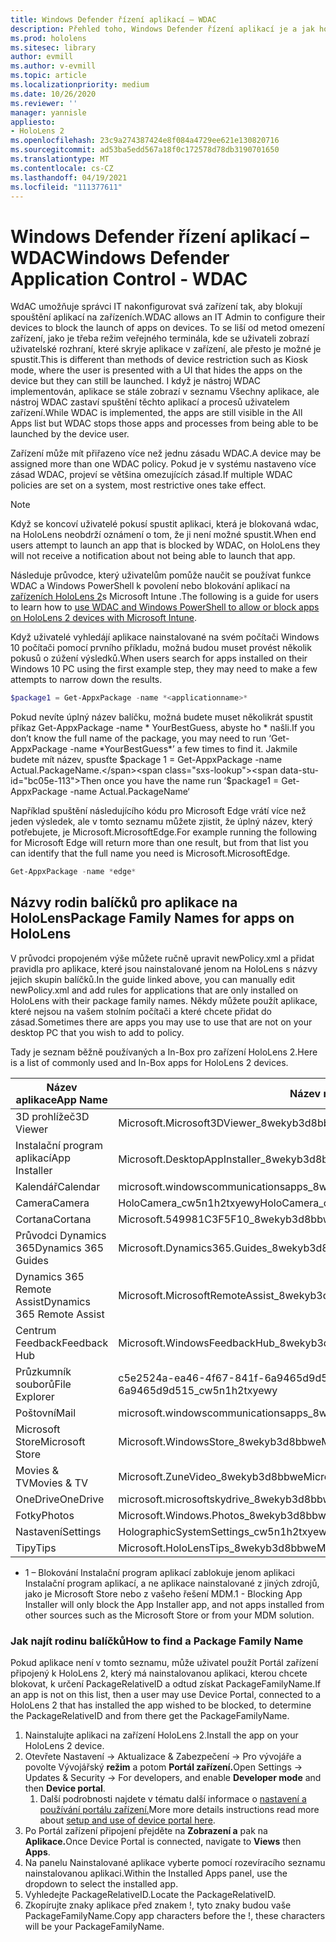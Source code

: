```yaml
---
title: Windows Defender řízení aplikací – WDAC
description: Přehled toho, Windows Defender řízení aplikací je a jak ho používat ke správě zařízení hybridní reality HoloLens
ms.prod: hololens
ms.sitesec: library
author: evmill
ms.author: v-evmill
ms.topic: article
ms.localizationpriority: medium
ms.date: 10/26/2020
ms.reviewer: ''
manager: yannisle
appliesto:
- HoloLens 2
ms.openlocfilehash: 23c9a274387424e8f084a4729ee621e130820716
ms.sourcegitcommit: ad53ba5edd567a18f0c172578d78db3190701650
ms.translationtype: MT
ms.contentlocale: cs-CZ
ms.lasthandoff: 04/19/2021
ms.locfileid: "111377611"
---
```

# <a name="windows-defender-application-control---wdac"></a><span data-ttu-id="bc05e-103">Windows Defender řízení aplikací – WDAC</span><span class="sxs-lookup"><span data-stu-id="bc05e-103">Windows Defender Application Control - WDAC</span></span>

<span data-ttu-id="bc05e-104">WdAC umožňuje správci IT nakonfigurovat svá zařízení tak, aby blokují spouštění aplikací na zařízeních.</span><span class="sxs-lookup"><span data-stu-id="bc05e-104">WDAC allows an IT Admin to configure their devices to block the launch of apps on devices.</span></span> <span data-ttu-id="bc05e-105">To se liší od metod omezení zařízení, jako je třeba režim veřejného terminála, kde se uživateli zobrazí uživatelské rozhraní, které skryje aplikace v zařízení, ale přesto je možné je spustit.</span><span class="sxs-lookup"><span data-stu-id="bc05e-105">This is different than methods of device restriction such as Kiosk mode, where  the user is presented with a UI that hides the apps on the device but they can still be launched.</span></span> <span data-ttu-id="bc05e-106">I když je nástroj WDAC implementován, aplikace se stále zobrazí v seznamu Všechny aplikace, ale nástroj WDAC zastaví spuštění těchto aplikací a procesů uživatelem zařízení.</span><span class="sxs-lookup"><span data-stu-id="bc05e-106">While WDAC is implemented, the apps are still visible in the All Apps list but WDAC stops those apps and processes from being able to be launched by the device user.</span></span>

<span data-ttu-id="bc05e-107">Zařízení může mít přiřazeno více než jednu zásadu WDAC.</span><span class="sxs-lookup"><span data-stu-id="bc05e-107">A device may be assigned more than one WDAC policy.</span></span> <span data-ttu-id="bc05e-108">Pokud je v systému nastaveno více zásad WDAC, projeví se většina omezujících zásad.</span><span class="sxs-lookup"><span data-stu-id="bc05e-108">If multiple WDAC policies are set on a system, most restrictive ones take effect.</span></span> 

> [!NOTE]
> <span data-ttu-id="bc05e-109">Když se koncoví uživatelé pokusí spustit aplikaci, která je blokovaná wdac, na HoloLens neobdrží oznámení o tom, že ji není možné spustit.</span><span class="sxs-lookup"><span data-stu-id="bc05e-109">When end users attempt to launch an app that is blocked by WDAC, on HoloLens they will not receive a notification about not being able to launch that app.</span></span>

<span data-ttu-id="bc05e-110">Následuje průvodce, který uživatelům pomůže naučit se používat funkce WDAC a Windows PowerShell k povolení nebo blokování aplikací na [zařízeních HoloLens 2](https://docs.microsoft.com/mem/intune/configuration/custom-profile-hololens)s Microsoft Intune .</span><span class="sxs-lookup"><span data-stu-id="bc05e-110">The following is a guide for users to learn how to [use WDAC and Windows PowerShell to allow or block apps on HoloLens 2 devices with Microsoft Intune](https://docs.microsoft.com/mem/intune/configuration/custom-profile-hololens).</span></span>

<span data-ttu-id="bc05e-111">Když uživatelé vyhledájí aplikace nainstalované na svém počítači Windows 10 počítači pomocí prvního příkladu, možná budou muset provést několik pokusů o zúžení výsledků.</span><span class="sxs-lookup"><span data-stu-id="bc05e-111">When users search for apps installed on their Windows 10 PC using the first example step, they may need to make a few attempts to narrow down the results.</span></span>

```powershell
$package1 = Get-AppxPackage -name *<applicationname>*
``` 

<span data-ttu-id="bc05e-112">Pokud nevíte úplný název balíčku, možná budete muset několikrát spustit příkaz Get-AppxPackage -name \* YourBestGuess, abyste ho \* našli.</span><span class="sxs-lookup"><span data-stu-id="bc05e-112">If you don’t know the full name of the package, you may need to run ‘Get-AppxPackage -name \*YourBestGuess\*’ a few times to find it.</span></span> <span data-ttu-id="bc05e-113">Jakmile budete mít název, spusťte $package 1 = Get-AppxPackage -name Actual.PackageName.</span><span class="sxs-lookup"><span data-stu-id="bc05e-113">Then once you have the name run ‘$package1 = Get-AppxPackage -name Actual.PackageName‘</span></span>

<span data-ttu-id="bc05e-114">Například spuštění následujícího kódu pro Microsoft Edge vrátí více než jeden výsledek, ale v tomto seznamu můžete zjistit, že úplný název, který potřebujete, je Microsoft.MicrosoftEdge.</span><span class="sxs-lookup"><span data-stu-id="bc05e-114">For example running the following for Microsoft Edge will return more than one result, but from that list you can identify that the full name you need is Microsoft.MicrosoftEdge.</span></span>

```powershell
Get-AppxPackage -name *edge*
``` 

## <a name="package-family-names-for-apps-on-hololens"></a><span data-ttu-id="bc05e-115">Názvy rodin balíčků pro aplikace na HoloLens</span><span class="sxs-lookup"><span data-stu-id="bc05e-115">Package Family Names for apps on HoloLens</span></span>

<span data-ttu-id="bc05e-116">V průvodci propojeném výše můžete ručně upravit newPolicy.xml a přidat pravidla pro aplikace, které jsou nainstalované jenom na HoloLens s názvy jejich skupin balíčků.</span><span class="sxs-lookup"><span data-stu-id="bc05e-116">In the guide linked above, you can manually edit newPolicy.xml and add rules for applications that are only installed on HoloLens with their package family names.</span></span> <span data-ttu-id="bc05e-117">Někdy můžete použít aplikace, které nejsou na vašem stolním počítači a které chcete přidat do zásad.</span><span class="sxs-lookup"><span data-stu-id="bc05e-117">Sometimes there are apps you may use to use that are not on your desktop PC that you wish to add to policy.</span></span>

<span data-ttu-id="bc05e-118">Tady je seznam běžně používaných a In-Box pro zařízení HoloLens 2.</span><span class="sxs-lookup"><span data-stu-id="bc05e-118">Here is a list of commonly used and In-Box apps for HoloLens 2 devices.</span></span>

| <span data-ttu-id="bc05e-119">Název aplikace</span><span class="sxs-lookup"><span data-stu-id="bc05e-119">App Name</span></span>                   | <span data-ttu-id="bc05e-120">Název rodiny balíčků</span><span class="sxs-lookup"><span data-stu-id="bc05e-120">Package Family Name</span></span>                                |
|----------------------------|----------------------------------------------------|
| <span data-ttu-id="bc05e-121">3D prohlížeč</span><span class="sxs-lookup"><span data-stu-id="bc05e-121">3D Viewer</span></span>                  | <span data-ttu-id="bc05e-122">Microsoft.Microsoft3DViewer_8wekyb3d8bbwe</span><span class="sxs-lookup"><span data-stu-id="bc05e-122">Microsoft.Microsoft3DViewer_8wekyb3d8bbwe</span></span>          |
| <span data-ttu-id="bc05e-123">Instalační program aplikací</span><span class="sxs-lookup"><span data-stu-id="bc05e-123">App Installer</span></span>              | <span data-ttu-id="bc05e-124">Microsoft.DesktopAppInstaller_8wekyb3d8bbwe <sup>1</sup></span><span class="sxs-lookup"><span data-stu-id="bc05e-124">Microsoft.DesktopAppInstaller_8wekyb3d8bbwe <sup>1</sup></span></span>         |
| <span data-ttu-id="bc05e-125">Kalendář</span><span class="sxs-lookup"><span data-stu-id="bc05e-125">Calendar</span></span>                   | <span data-ttu-id="bc05e-126">microsoft.windowscommunicationsapps_8wekyb3d8bbwe</span><span class="sxs-lookup"><span data-stu-id="bc05e-126">microsoft.windowscommunicationsapps_8wekyb3d8bbwe</span></span>  |
| <span data-ttu-id="bc05e-127">Camera</span><span class="sxs-lookup"><span data-stu-id="bc05e-127">Camera</span></span>                     | <span data-ttu-id="bc05e-128">HoloCamera_cw5n1h2txyewy</span><span class="sxs-lookup"><span data-stu-id="bc05e-128">HoloCamera_cw5n1h2txyewy</span></span>                           |
| <span data-ttu-id="bc05e-129">Cortana</span><span class="sxs-lookup"><span data-stu-id="bc05e-129">Cortana</span></span>                    | <span data-ttu-id="bc05e-130">Microsoft.549981C3F5F10_8wekyb3d8bbwe</span><span class="sxs-lookup"><span data-stu-id="bc05e-130">Microsoft.549981C3F5F10_8wekyb3d8bbwe</span></span>              |
| <span data-ttu-id="bc05e-131">Průvodci Dynamics 365</span><span class="sxs-lookup"><span data-stu-id="bc05e-131">Dynamics 365 Guides</span></span>        | <span data-ttu-id="bc05e-132">Microsoft.Dynamics365.Guides_8wekyb3d8bbwe</span><span class="sxs-lookup"><span data-stu-id="bc05e-132">Microsoft.Dynamics365.Guides_8wekyb3d8bbwe</span></span>         |
| <span data-ttu-id="bc05e-133">Dynamics 365 Remote Assist</span><span class="sxs-lookup"><span data-stu-id="bc05e-133">Dynamics 365 Remote Assist</span></span> | <span data-ttu-id="bc05e-134">Microsoft.MicrosoftRemoteAssist_8wekyb3d8bbwe</span><span class="sxs-lookup"><span data-stu-id="bc05e-134">Microsoft.MicrosoftRemoteAssist_8wekyb3d8bbwe</span></span>      |
| <span data-ttu-id="bc05e-135">Centrum Feedback</span><span class="sxs-lookup"><span data-stu-id="bc05e-135">Feedback Hub</span></span>               | <span data-ttu-id="bc05e-136">Microsoft.WindowsFeedbackHub_8wekyb3d8bbwe</span><span class="sxs-lookup"><span data-stu-id="bc05e-136">Microsoft.WindowsFeedbackHub_8wekyb3d8bbwe</span></span>         |
| <span data-ttu-id="bc05e-137">Průzkumník souborů</span><span class="sxs-lookup"><span data-stu-id="bc05e-137">File Explorer</span></span>              | <span data-ttu-id="bc05e-138">c5e2524a-ea46-4f67-841f-6a9465d9d515_cw5n1h2txyewy</span><span class="sxs-lookup"><span data-stu-id="bc05e-138">c5e2524a-ea46-4f67-841f-6a9465d9d515_cw5n1h2txyewy</span></span> |
| <span data-ttu-id="bc05e-139">Poštovní</span><span class="sxs-lookup"><span data-stu-id="bc05e-139">Mail</span></span>                       | <span data-ttu-id="bc05e-140">microsoft.windowscommunicationsapps_8wekyb3d8bbwe</span><span class="sxs-lookup"><span data-stu-id="bc05e-140">microsoft.windowscommunicationsapps_8wekyb3d8bbwe</span></span>  |
| <span data-ttu-id="bc05e-141">Microsoft Store</span><span class="sxs-lookup"><span data-stu-id="bc05e-141">Microsoft Store</span></span>            | <span data-ttu-id="bc05e-142">Microsoft.WindowsStore_8wekyb3d8bbwe</span><span class="sxs-lookup"><span data-stu-id="bc05e-142">Microsoft.WindowsStore_8wekyb3d8bbwe</span></span>               |
| <span data-ttu-id="bc05e-143">Movies & TV</span><span class="sxs-lookup"><span data-stu-id="bc05e-143">Movies & TV</span></span>                | <span data-ttu-id="bc05e-144">Microsoft.ZuneVideo_8wekyb3d8bbwe</span><span class="sxs-lookup"><span data-stu-id="bc05e-144">Microsoft.ZuneVideo_8wekyb3d8bbwe</span></span>                  |
| <span data-ttu-id="bc05e-145">OneDrive</span><span class="sxs-lookup"><span data-stu-id="bc05e-145">OneDrive</span></span>                   | <span data-ttu-id="bc05e-146">microsoft.microsoftskydrive_8wekyb3d8bbwe</span><span class="sxs-lookup"><span data-stu-id="bc05e-146">microsoft.microsoftskydrive_8wekyb3d8bbwe</span></span>          |
| <span data-ttu-id="bc05e-147">Fotky</span><span class="sxs-lookup"><span data-stu-id="bc05e-147">Photos</span></span>                     | <span data-ttu-id="bc05e-148">Microsoft.Windows.Photos_8wekyb3d8bbwe</span><span class="sxs-lookup"><span data-stu-id="bc05e-148">Microsoft.Windows.Photos_8wekyb3d8bbwe</span></span>             |
| <span data-ttu-id="bc05e-149">Nastavení</span><span class="sxs-lookup"><span data-stu-id="bc05e-149">Settings</span></span>                   | <span data-ttu-id="bc05e-150">HolographicSystemSettings_cw5n1h2txyewy</span><span class="sxs-lookup"><span data-stu-id="bc05e-150">HolographicSystemSettings_cw5n1h2txyewy</span></span>            |
| <span data-ttu-id="bc05e-151">Tipy</span><span class="sxs-lookup"><span data-stu-id="bc05e-151">Tips</span></span>                       | <span data-ttu-id="bc05e-152">Microsoft.HoloLensTips_8wekyb3d8bbwe</span><span class="sxs-lookup"><span data-stu-id="bc05e-152">Microsoft.HoloLensTips_8wekyb3d8bbwe</span></span>               |

- <span data-ttu-id="bc05e-153">1 – Blokování Instalační program aplikací zablokuje jenom aplikaci Instalační program aplikací, a ne aplikace nainstalované z jiných zdrojů, jako je Microsoft Store nebo z vašeho řešení MDM.</span><span class="sxs-lookup"><span data-stu-id="bc05e-153">1 - Blocking App Installer will only block the App Installer app, and not apps installed from other sources such as the Microsoft Store or from your MDM solution.</span></span>

### <a name="how-to-find-a-package-family-name"></a><span data-ttu-id="bc05e-154">Jak najít rodinu balíčků</span><span class="sxs-lookup"><span data-stu-id="bc05e-154">How to find a Package Family Name</span></span>

<span data-ttu-id="bc05e-155">Pokud aplikace není v tomto seznamu, může uživatel použít Portál zařízení připojený k HoloLens 2, který má nainstalovanou aplikaci, kterou chcete blokovat, k určení PackageRelativeID a odtud získat PackageFamilyName.</span><span class="sxs-lookup"><span data-stu-id="bc05e-155">If an app is not on this list, then a user may use Device Portal, connected to a HoloLens 2 that has installed the app wished to be blocked, to determine the PackageRelativeID and from there get the PackageFamilyName.</span></span>

1. <span data-ttu-id="bc05e-156">Nainstalujte aplikaci na zařízení HoloLens 2.</span><span class="sxs-lookup"><span data-stu-id="bc05e-156">Install the app on your HoloLens 2 device.</span></span> 
1. <span data-ttu-id="bc05e-157">Otevřete Nastavení -> Aktualizace & Zabezpečení -> Pro vývojáře a povolte Vývojářský **režim** a potom **Portál zařízení.**</span><span class="sxs-lookup"><span data-stu-id="bc05e-157">Open Settings -> Updates & Security -> For developers, and enable **Developer mode** and then **Device portal**.</span></span> 
    1. <span data-ttu-id="bc05e-158">Další podrobnosti najdete v tématu další informace o [nastavení a používání portálu zařízení.](https://docs.microsoft.com/windows/mixed-reality/develop/platform-capabilities-and-apis/using-the-windows-device-portal)</span><span class="sxs-lookup"><span data-stu-id="bc05e-158">More more details instructions read more about [setup and use of device portal here](https://docs.microsoft.com/windows/mixed-reality/develop/platform-capabilities-and-apis/using-the-windows-device-portal).</span></span>
1. <span data-ttu-id="bc05e-159">Po Portál zařízení připojení přejděte na **Zobrazení a** pak na **Aplikace.**</span><span class="sxs-lookup"><span data-stu-id="bc05e-159">Once Device Portal is connected, navigate to **Views** then **Apps**.</span></span> 
1. <span data-ttu-id="bc05e-160">Na panelu Nainstalované aplikace vyberte pomocí rozevíracího seznamu nainstalovanou aplikaci.</span><span class="sxs-lookup"><span data-stu-id="bc05e-160">Within the Installed Apps panel, use the dropdown to select the installed app.</span></span> 
1. <span data-ttu-id="bc05e-161">Vyhledejte PackageRelativeID.</span><span class="sxs-lookup"><span data-stu-id="bc05e-161">Locate the PackageRelativeID.</span></span> 
1. <span data-ttu-id="bc05e-162">Zkopírujte znaky aplikace před znakem !, tyto znaky budou vaše PackageFamilyName.</span><span class="sxs-lookup"><span data-stu-id="bc05e-162">Copy app characters before the !, these characters will be your PackageFamilyName.</span></span>


